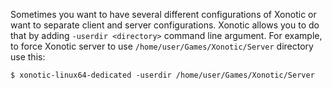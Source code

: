 Sometimes you want to have several different configurations of Xonotic or want to separate client and server configurations. Xonotic allows you to do that by adding `-userdir <directory>` command line argument. For example, to force Xonotic server to use `/home/user/Games/Xonotic/Server` directory use this:

    $ xonotic-linux64-dedicated -userdir /home/user/Games/Xonotic/Server